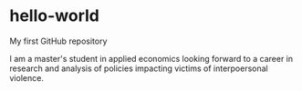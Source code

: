 # hello-world
My first GitHub repository

I am a master's student in applied economics looking forward to a career in research and analysis of policies impacting victims of interpoersonal violence.
